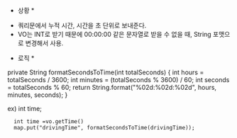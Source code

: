 * 상황 *

- 쿼리문에서 누적 시간, 시간을 초 단위로 보내준다.
- VO는 INT로 받기 때문에 00:00:00 같은 문자열로 받을 수 없을 때,
  String 포맷으로 변경해서 사용.

* 로직 * 

private String formatSecondsToTime(int totalSeconds) {
        int hours = totalSeconds / 3600;
        int minutes = (totalSeconds % 3600) / 60;
        int seconds = totalSeconds % 60;
        return String.format("%02d:%02d:%02d", hours, minutes, seconds);
    }

  ex) int time;
      
      int time =vo.getTime()
      map.put("drivingTime", formatSecondsToTime(drivingTime));
